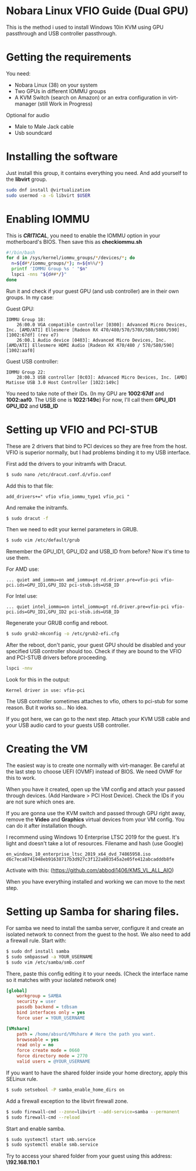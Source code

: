 
# Nobara Linux VFIO Guide (Dual GPU)

This is the method i used to install Windows 10in KVM using GPU passthrough and USB controller passthrough.

# Getting the requirements
You need:
 - Nobara Linux (38) on your system
 - Two GPUs in different IOMMU groups
 - A KVM Switch (search on Amazon) or an extra configuration in virt-manager (still Work in Progress)

Optional for audio
 - Male to Male Jack cable
 - Usb soundcard


# Installing the software
Just install this group, it contains everything you need. And add yourself to the **libvirt** group.
```sh
sudo dnf install @virtualization
sudo usermod -a -G libvirt $USER
```

# Enabling IOMMU
This is ***CRITICAL***, you need to enable the IOMMU option in your motherboard's BIOS.
Then save this as **checkiommu.sh**
```sh
#!/bin/bash
for d in /sys/kernel/iommu_groups/*/devices/*; do
  n=${d#*/iommu_groups/*}; n=${n%%/*}
  printf 'IOMMU Group %s ' "$n"
  lspci -nns "${d##*/}"
done
```
Run it and check if your guest GPU (and usb controller) are in their own groups. In my case:

Guest GPU:
```
IOMMU Group 18:
	26:00.0 VGA compatible controller [0300]: Advanced Micro Devices, Inc. [AMD/ATI] Ellesmere [Radeon RX 470/480/570/570X/580/580X/590] [1002:67df] (rev e7)
	26:00.1 Audio device [0403]: Advanced Micro Devices, Inc. [AMD/ATI] Ellesmere HDMI Audio [Radeon RX 470/480 / 570/580/590] [1002:aaf0]
```
Guest USB controller:
```
IOMMU Group 22:
	28:00.3 USB controller [0c03]: Advanced Micro Devices, Inc. [AMD] Matisse USB 3.0 Host Controller [1022:149c]
```

You need to take note of their IDs. (In my GPU are **1002:67df** and **1002:aaf0**. The USB one is **1022:149c**)
For now, I'll call them **GPU_ID1** **GPU_ID2** and **USB_ID**

# Setting up VFIO and PCI-STUB
These are 2 drivers that bind to PCI devices so they are free from the host. VFIO is superior normally, but I had problems binding it to my USB interface.

First add the drivers to your initramfs with Dracut.
```sh
$ sudo nano /etc/dracut.conf.d/vfio.conf
```
Add this to that file:
```
add_drivers+=" vfio vfio_iommu_type1 vfio_pci "
```
And remake the initramfs.
```sh
$ sudo dracut -f
```

Then we need to edit your kernel parameters in GRUB.
```sh
$ sudo vim /etc/default/grub
```

Remember the GPU_ID1, GPU_ID2 and USB_ID from before? Now it's time to use them.

For AMD use:
```
... quiet amd_iommu=on amd_iommu=pt rd.driver.pre=vfio-pci vfio-pci.ids=GPU_ID1,GPU_ID2 pci-stub.ids=USB_ID
```

For Intel use:
```
... quiet intel_iommu=on intel_iommu=pt rd.driver.pre=vfio-pci vfio-pci.ids=GPU_ID1,GPU_ID2 pci-stub.ids=USB_ID
```

Regenerate your GRUB config and reboot.
```sh
$ sudo grub2-mkconfig -o /etc/grub2-efi.cfg
```

After the reboot, don't panic, your guest GPU should be disabled and your specified USB controller should too.
Check if they are bound to the VFIO and PCI-STUB drivers before proceeding.
```sh
lspci -nnv
```
Look for this in the output:
```
Kernel driver in use: vfio-pci
```
The USB controller sometimes attaches to vfio, others to pci-stub for some reason. But it works so... No idea.

If you got here, we can go to the next step. Attach your KVM USB cable and your USB audio card to your guests USB controller. 
# Creating the VM
The easiest way is to create one normally with virt-manager. Be careful at the last step to choose UEFI (OVMF) instead of BIOS. We need OVMF for this to work.

When you have it created, open up the VM config and attach your passed through devices. (Add Hardware > PCI Host Device). Check the IDs if you are not sure which ones are.

If you are gonna use the KVM switch and passed through GPU right away, remove the **Video** and **Graphics** virtual devices from your VM config. You can do it after installation though.

I recommend using Windows 10 Enterprise LTSC 2019 for the guest. It's light and doesn't take a lot of resources.
Filename and hash (use Google)
```
en_windows_10_enterprise_ltsc_2019_x64_dvd_74865958.iso
d6c7eca8741948eb91638717b3d927c3f122a803545a2e05fe412abcadddb8fe
```
Activate with this:
(https://github.com/abbodi1406/KMS_VL_ALL_AIO)

When you have everything installed and working we can move to the next step.

# Setting up Samba for sharing files.
For samba we need to install the samba server, configure it and create an isolated network to connect from the guest to the host. We also need to add a firewall rule.
Start with:
```sh
$ sudo dnf install samba
$ sudo smbpasswd -a YOUR_USERNAME
$ sudo vim /etc/samba/smb.conf
```
There, paste this config editing it to your needs. (Check the interface name so it matches with your isolated network one)

```ini
[global]
	workgroup = SAMBA
	security = user
	passdb backend = tdbsam
	bind interfaces only = yes
	force user = YOUR_USERNAME

[VMshare]
	path = /home/absurd/VMshare # Here the path you want.
	browseable = yes
	read only = no
	force create mode = 0660
	force directory mode = 2770
	valid users = @YOUR_USERNAME
```
If you want to have the shared folder inside your home directory, apply this SELinux rule.

```sh
$ sudo setsebool -P samba_enable_home_dirs on
```

Add a firewall exception to the libvirt firewall zone.
```sh
$ sudo firewall-cmd --zone=libvirt --add-service=samba --permanent
$ sudo firewall-cmd --reload
```
Start and enable samba.
```sh
$ sudo systemctl start smb.service
$ sudo systemctl enable smb.service
```
Try to access your shared folder from your guest using this address: **\\192.168.110.1**

